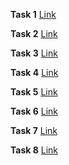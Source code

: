**Task 1** [Link](https://task1hb.netlify.app/)

**Task 2** [Link](https://task2hb.netlify.app/)

**Task 3** [Link](https://task3hb.netlify.app/)

**Task 4** [Link](https://task4hb.netlify.app/)

**Task 5** [Link](https://task5hb.netlify.app/)

**Task 6** [Link](https://task6hb.netlify.app/)

**Task 7** [Link](https://task7hb.netlify.app/)

**Task 8** [Link](https://taskhb.netlify.app/)
